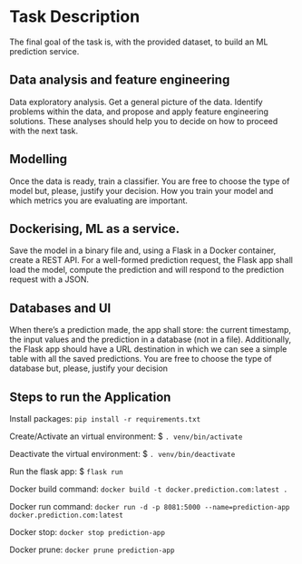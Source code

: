 # Task Description
The final goal of the task is, with the provided dataset, to build an ML prediction service.
## Data analysis and feature engineering
Data exploratory analysis. Get a general picture of the data. Identify problems within the data, and propose 
and apply feature engineering solutions. These analyses should help you to decide on how to proceed with the 
next task.
## Modelling
Once the data is ready, train a classifier. You are free to choose the type of model but, please, justify your 
decision. How you train your model and which metrics you are evaluating are important.
## Dockerising, ML as a service.
Save the model in a binary file and, using a Flask in a Docker container, create a REST API. For a well-formed 
prediction request, the Flask app shall load the model, compute the prediction and will respond to the 
prediction request with a JSON.
## Databases and UI
When there’s a prediction made, the app shall store: the current timestamp, the input values and the 
prediction in a database (not in a file). Additionally, the Flask app should have a URL destination in which we 
can see a simple table with all the saved predictions. You are free to choose the type of database but, please, 
justify your decision



## Steps to run the Application
Install packages: `pip install -r requirements.txt`

Create/Activate an virtual environment: $ `. venv/bin/activate`

Deactivate the virtual environment: $ `. venv/bin/deactivate`

Run the flask app: $ `flask run`

Docker build command: `docker build -t docker.prediction.com:latest .`

Docker run command: `docker run -d -p 8081:5000 --name=prediction-app docker.prediction.com:latest`

Docker stop: `docker stop prediction-app`

Docker prune: `docker prune prediction-app`
